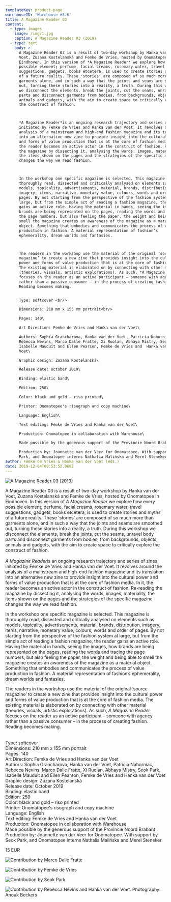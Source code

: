 ```yaml
---
templateKey: product-page
warehouseID: 'Warehouse #3.6'
title: A Magazine Reader 03
content:
  - type: images
    image: /img/1.jpg
    caption: A Magazine Reader 03 (2019)
  - type: text
    body: >-
      A Magazine Reader 03 is a result of two-day workshop by Hanka van der
      Voet, Zuzana Kostelanská and Femke de Vries, hosted by Onomatopee in
      Eindhoven. In this version of *A Magazine Reader* we explore how every
      possible element; perfume, facial creams, rosemary water, travel
      suggestions, gadgets, books etcetera, is used to create stories and myths
      of a future reality. These 'stories' are composed of so much more than
      garments alone, and in such a way that the joints and seams are smoothed
      out, turning these stories into a reality, a truth. During this workshop
      we disconnect the elements, break the joints, cut the seams, unravel body
      parts and disconnect garments from bodies, from backgrounds, objects,
      animals and gadgets, with the aim to create space to critically explore
      the construct of fashion.



      *A Magazine Reader*is an ongoing research trajectory and series of zines
      initiated by Femke de Vries and Hanka van der Voet. It revolves around the
      analysis of a mainstream and high-end fashion magazine and its translation
      into an alternative new zine to provide insight into the cultural power
      and forms of value production that is at the core of fashion media. In it,
      the reader becomes an active actor in the construct of fashion. Re-reading
      the magazine by dissecting it, analysing the words, images, materiality,
      the items shown on the pages and the strategies of the specific magazine
      changes the way we read fashion.



      In the workshop one specific magazine is selected. This magazine is
      thoroughly read, dissected and critically analysed on elements such as
      models, topicality, advertisements, material, brands, distribution,
      imagery, items, narrative, monetary value, colours, words and order of
      pages. By not starting from the perspective of the fashion system at
      large, but from the simple act of reading a fashion magazine, the reader
      gains an active role. Having the material in hands, seeing the images, how
      brands are being represented on the pages, reading the words and tracing
      the page numbers, but also feeling the paper, the weight and being able to
      smell the magazine creates an awareness of the magazine as a material
      object. Something that embodies and communicates the process of value
      production in fashion. A material representation of fashion’s
      ephemerality, dream worlds and fantasies.



      The readers in the workshop use the material of the original ‘source
      magazine’ to create a new zine that provides insight into the cultural
      power and forms of value production that is at the core of fashion media.
      The existing material is elaborated on by connecting with other material
      (theories, visuals, artistic explorations). As such, *A Magazine Reader*
      focuses on the reader as an active participant – someone with agency
      rather than a passive consumer – in the process of creating fashion.
      Reading becomes making.


      Type: softcover <br/>

      Dimensions: 210 mm x 155 mm portrait<br/>

      Pages: 140\

      Art Direction: Femke de Vries and Hanka van der Voet\

      Authors: Sophia Grancharova, Hanka van der Voet, Patricia Nahorniac,
      Rebecca Nevins, Marco Dalle Fratte, Xi Ruolan, Abhaya Mistry, Seok Park,
      Isabelle Mauduit and Ellen Pearson, Femke de Vries and  Hanka van der
      Voet\

      Graphic design: Zuzana Kostelanská\

      Release date: October 2019\

      Binding: elastic band\

      Edition: 250\

      Color: black and gold – riso printed\

      Printer: Onomatopee's risograph and copy machine\

      Language: English\

      Text editing: Femke de Vries and Hanka van der Voet\

      Production: Onomatopee in collaboration with Warehouse\

      Made possible by the generous support of the Provincie Noord Brabant\

      Production by: Joannette van der Veer for Onomatopee. With support by Seok
      Park, and Onomatopee interns Nathalia Malińska and Merel Steneker
author: Femke de Vries & Hanka van der Voet (eds.)
date: 2019-12-04T09:53:52.068Z
---
```

![A Magazine Reader 03 (2019)](/img/1.jpg "A Magazine Reader 03 (2019)")

A Magazine Reader 03 is a result of two-day workshop by Hanka van der Voet, Zuzana Kostelanská and Femke de Vries, hosted by Onomatopee in Eindhoven. In this version of *A Magazine Reader* we explore how every possible element; perfume, facial creams, rosemary water, travel suggestions, gadgets, books etcetera, is used to create stories and myths of a future reality. These 'stories' are composed of so much more than garments alone, and in such a way that the joints and seams are smoothed out, turning these stories into a reality, a truth. During this workshop we disconnect the elements, break the joints, cut the seams, unravel body parts and disconnect garments from bodies, from backgrounds, objects, animals and gadgets, with the aim to create space to critically explore the construct of fashion.\
\
*A Magazine Reader*is an ongoing research trajectory and series of zines initiated by Femke de Vries and Hanka van der Voet. It revolves around the analysis of a mainstream and high-end fashion magazine and its translation into an alternative new zine to provide insight into the cultural power and forms of value production that is at the core of fashion media. In it, the reader becomes an active actor in the construct of fashion. Re-reading the magazine by dissecting it, analysing the words, images, materiality, the items shown on the pages and the strategies of the specific magazine changes the way we read fashion.

In the workshop one specific magazine is selected. This magazine is thoroughly read, dissected and critically analysed on elements such as models, topicality, advertisements, material, brands, distribution, imagery, items, narrative, monetary value, colours, words and order of pages. By not starting from the perspective of the fashion system at large, but from the simple act of reading a fashion magazine, the reader gains an active role. Having the material in hands, seeing the images, how brands are being represented on the pages, reading the words and tracing the page numbers, but also feeling the paper, the weight and being able to smell the magazine creates an awareness of the magazine as a material object. Something that embodies and communicates the process of value production in fashion. A material representation of fashion’s ephemerality, dream worlds and fantasies.

The readers in the workshop use the material of the original ‘source magazine’ to create a new zine that provides insight into the cultural power and forms of value production that is at the core of fashion media. The existing material is elaborated on by connecting with other material (theories, visuals, artistic explorations). As such, *A Magazine Reader* focuses on the reader as an active participant – someone with agency rather than a passive consumer – in the process of creating fashion. Reading becomes making.\
\
\
Type: softcover\
Dimensions: 210 mm x 155 mm portrait\
Pages: 140\
Art Direction: Femke de Vries and Hanka van der Voet\
Authors: Sophia Grancharova, Hanka van der Voet, Patricia Nahorniac, Rebecca Nevins, Marco Dalle Fratte, Xi Ruolan, Abhaya Mistry, Seok Park, Isabelle Mauduit and Ellen Pearson, Femke de Vries and  Hanka van der Voet\
Graphic design: Zuzana Kostelanská\
Release date: October 2019\
Binding: elastic band\
Edition: 250\
Color: black and gold – riso printed\
Printer: Onomatopee's risograph and copy machine\
Language: English\
Text editing: Femke de Vries and Hanka van der Voet\
Production: Onomatopee in collaboration with Warehouse\
Made possible by the generous support of the Provincie Noord Brabant\
Production by: Joannette van der Veer for Onomatopee. With support by Seok Park, and Onomatopee interns Nathalia Malińska and Merel Steneker

15 EUR

![Contribution by Marco Dalle Fratte](/img/a-magazine-reader-03-by-marco-dalle-fratte.jpg "Contribution by Marco Dalle Fratte")

![Contribution by Femke de Vries](/img/a-magazine-reader-03-by-femke-de-vries-02.jpg "Contribution by Femke de Vries")

![Contribution by Seok Park](/img/a-magazine-reader-03-by-seok-park.jpg "Contribution by Seok Park")

![Contribution by Rebecca Nevins and Hanka van der Voet. Photography: Anouk Beckers](/img/01_a-magazine-reader-03_photo_anoukbeckers.jpg "Contribution by Rebecca Nevins and Hanka van der Voet. Photography: Anouk Beckers")